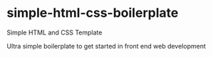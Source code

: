 # simple-html-css-boilerplate
Simple HTML and CSS Template

Ultra simple boilerplate to get started in front end web development
